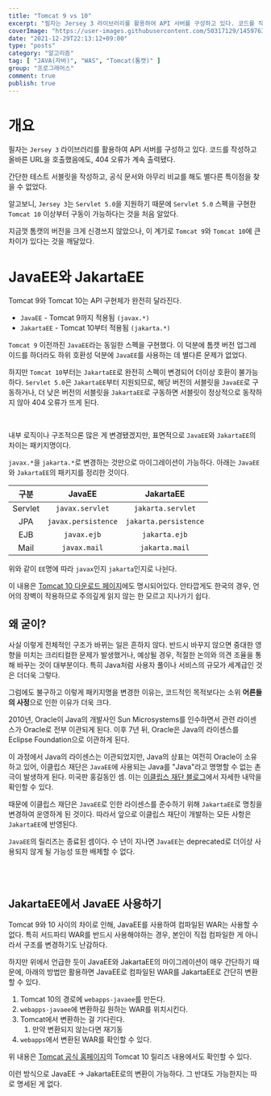 ```yaml
---
title: "Tomcat 9 vs 10"
excerpt: "필자는 Jersey 3 라이브러리를 활용하여 API 서버를 구성하고 있다. 코드를 작성하고 올바른 URL을 호출했음에도, 404 오류가 계속 출력됐다. 간단한 테스트 서블릿을 작성하고, 공식 문서와 아무리 비교를 해도 별다른 특이점을 찾을 수 없었다. 알고보니, Jersey 3는 Servlet 5.0을 지원하기 때문에 Servlet 5.0 스펙을 구현한 Tomcat 10 이상부터 구동이 가능하다는 것을 처음 알았다. 지금껏 톰캣의 버전을 크게 신경쓰지 않았으나, 이 계기로 Tomcat 9와 Tomcat 10에 큰 차이가 있다는 것을 깨달았다."
coverImage: "https://user-images.githubusercontent.com/50317129/145976356-6b5d1430-31c0-4c34-829e-6be8f747ab19.png"
date: "2021-12-29T22:13:12+09:00"
type: "posts"
category: "알고리즘"
tag: [ "JAVA(자바)", "WAS", "Tomcat(톰캣)" ]
group: "프로그래머스"
comment: true
publish: true
---
```


# 개요

필자는 `Jersey 3` 라이브러리를 활용하여 API 서버를 구성하고 있다. 코드를 작성하고 올바른 URL을 호출했음에도, 404 오류가 계속 출력됐다.

간단한 테스트 서블릿을 작성하고, 공식 문서와 아무리 비교를 해도 별다른 특이점을 찾을 수 없었다.

알고보니, `Jersey 3`는 `Servlet 5.0`을 지원하기 때문에 `Servlet 5.0` 스펙을 구현한 `Tomcat 10` 이상부터 구동이 가능하다는 것을 처음 알았다.

지금껏 톰캣의 버전을 크게 신경쓰지 않았으나, 이 계기로 `Tomcat 9`와 `Tomcat 10`에 큰 차이가 있다는 것을 깨달았다.










# JavaEE와 JakartaEE

Tomcat 9와 Tomcat 10는 API 구현체가 완전히 달라진다.

* `JavaEE` - Tomcat 9까지 적용됨 `(javax.*)`
* `JakartaEE` - Tomcat 10부터 적용됨 `(jakarta.*)`

`Tomcat 9` 이전까진 `JavaEE`라는 동일한 스펙을 구현했다. 이 덕분에 톰캣 버전 업그레이드를 하더라도 하위 호환성 덕분에 `JavaEE`를 사용하는 데 별다른 문제가 없었다.

하지만 `Tomcat 10`부터는 `JakartaEE`로 완전히 스펙이 변경되어 더이상 호환이 불가능하다. `Servlet 5.0`은 `JakartaEE`부터 지원되므로, 해당 버전의 서블릿을 `JavaEE`로 구동하거나, 더 낮은 버전의 서블릿을 `JakartaEE`로 구동하면 서블릿이 정상적으로 동작하지 않아 404 오류가 뜨게 된다.

<br />

내부 로직이나 구조적으론 많은 게 변경됐겠지만, 표면적으로 `JavaEE`와 `JakartaEE`의 차이는 패키지명이다.

`javax.*`을 `jakarta.*`로 변경하는 것만으로 마이그레이션이 가능하다. 아래는 `JavaEE`와 `JakartaEE`의 패키지를 정리한 것이다.

|  구분   |       JavaEE        |       JakartaEE       |
| :-----: | :-----------------: | :-------------------: |
| Servlet |   `javax.servlet`   |   `jakarta.servlet`   |
|   JPA   | `javax.persistence` | `jakarta.persistence` |
|   EJB   |     `javax.ejb`     |     `jakarta.ejb`     |
|  Mail   |    `javax.mail`     |    `jakarta.mail`     |

위와 같이 `EE`명에 따라 `javax`인지 `jakarta`인지로 나뉜다.

이 내용은 [Tomcat 10 다운로드 페이지](https://tomcat.apache.org/download-10.cgi)에도 명시되어있다. 안타깝게도 한국의 경우, 언어의 장벽이 작용하므로 주의깊게 읽지 않는 한 모르고 지나가기 쉽다.





## 왜 굳이?

사실 이렇게 전체적인 구조가 바뀌는 일은 흔하지 않다. 반드시 바꾸지 않으면 중대한 영향을 미치는 크리티컬한 문제가 발생했거나, 예상될 경우, 적절한 논의와 의견 조율을 통해 바꾸는 것이 대부분이다. 특히 Java처럼 사용자 풀이나 서비스의 규모가 세계급인 것은 더더욱 그렇다.

그럼에도 불구하고 이렇게 패키지명을 변경한 이유는, 코드적인 목적보다는 소위 **어른들의 사정**으로 인한 이유가 더욱 크다.

2010년, Oracle이 Java의 개발사인 Sun Microsystems를 인수하면서 관련 라이센스가 Oracle로 전부 이관되게 된다. 이후 7년 뒤, Oracle은 Java의 라이센스를 Eclipse Foundation으로 이관하게 된다.

이 과정에서 Java의 라이센스는 이관되었지만, Java의 상표는 여전히 Oracle이 소유하고 있어, 이클립스 재단은 `JavaEE`에 사용되는 Java를 "Java"라고 명명할 수 없는 촌극이 발생하게 된다. 미국판 홍길동인 셈. 이는 [이클립스 재단 블로그](https://eclipse-foundation.blog/2019/05/03/jakarta-ee-java-trademarks/)에서 자세한 내막을 확인할 수 있다.

때문에 이클립스 재단은 `JavaEE`로 인한 라이센스를 준수하기 위해 `JakartaEE`로 명칭을 변경하여 운영하게 된 것이다. 따라서 앞으로 이클립스 재단이 개발하는 모든 사항은 `JakartaEE`에 반영된다.

`JavaEE`의 릴리즈는 종료된 셈이다. 수 년이 지나면 `JavaEE`는 deprecated로 더이상 사용되지 않게 될 가능성 또한 배제할 수 없다.

<br />
<br />





## JakartaEE에서 JavaEE 사용하기

Tomcat 9와 10 사이의 차이로 인해, JavaEE를 사용하여 컴파일된 WAR는 사용할 수 없다. 특히 서드파티 WAR를 반드시 사용해야하는 경우, 본인이 직접 컴파일한 게 아니라서 구조를 변경하기도 난감하다.

하지만 위에서 언급한 듯이 JavaEE와 JakartaEE의 마이그레이션이 매우 간단하기 때문에, 아래의 방법만 활용하면 JavaEE로 컴파일된 WAR를 JakartaEE로 간단히 변환할 수 있다.

1. Tomcat 10의 경로에 `webapps-javaee`를 만든다.
2. `webapps-javaee`에 변환하길 원하는 WAR를 위치시킨다.
3. Tomcat에서 변환하는 걸 기다린다.
   1. 만약 변환되지 않는다면 재기동
4. `webapps`에서 변환된 WAR를 확인할 수 있다.

위 내용은 [Tomcat 공식 홈페이지](https://tomcat.apache.org/)의 Tomcat 10 릴리즈 내용에서도 확인할 수 있다.

이런 방식으로 JavaEE -> JakartaEE로의 변환이 가능하다. 그 반대도 가능한지는 따로 명세된 게 없다.